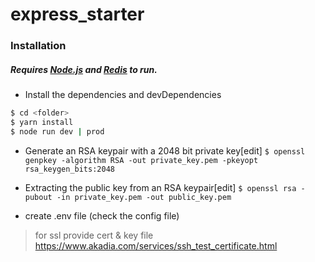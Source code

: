 # express_starter
### Installation
##### Requires [Node.js](https://nodejs.org/)  and [Redis](https://redis.io/)  to run.

- Install the dependencies and devDependencies
```sh
$ cd <folder>
$ yarn install
$ node run dev | prod
```

- Generate an RSA keypair with a 2048 bit private key[edit]
`$ openssl genpkey -algorithm RSA -out private_key.pem -pkeyopt rsa_keygen_bits:2048`

- Extracting the public key from an RSA keypair[edit]
`$ openssl rsa -pubout -in private_key.pem -out public_key.pem`

- create .env file  (check the config file)

> for ssl provide cert & key file
https://www.akadia.com/services/ssh_test_certificate.html

